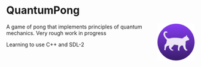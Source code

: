 # QuantumPong

<img align="right" src="./QuantumPong2/res/cat_ball.png" width="100" height="100">

A game of pong that implements principles of quantum mechanics.  Very rough work in progress

Learning to use C++ and SDL-2
